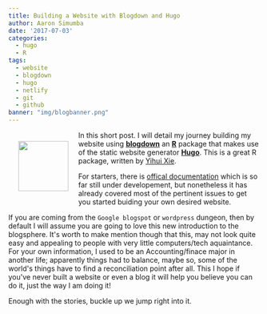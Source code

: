 ```yaml
---
title: Building a Website with Blogdown and Hugo
author: Aaron Simumba
date: '2017-07-03'
categories:
  - hugo
  - R
tags:
  - website
  - blogdown
  - hugo
  - netlify
  - git
  - github
banner: "img/blogbanner.png"
---
```

<img src="/img/blogbanner.png" width="100px" style = "float: left; margin: 20px;" />

In this short post. I will detail my journey building my website using [__blogdown__](https://github/rstudio/blogdown) an [__R__](https://r-project.org) package that makes use of the static website generator [__Hugo__](https://gohugo.io). This is a great R package, written by [Yihui Xie](https://yihui.name/en). 

For starters, there is [offical documentation](https://bookdown.org/yihui/blogdown/) which is so far still under developement, but nonetheless it has already covered most of the pertinent issues to get you started buiding your own desired website. 

If you are coming from the `Google blogspot` or `wordpress` dungeon, then by default I will assume you are going to love this new introduction to the blogsphere. It's worth to make mention though that this, may not look quite easy and appealing to people with very little computers/tech aquaintance. For your own information, I used to be an Accounting/finace major in another life; apparently things had to balance, maybe so, some of the world's things have to find a reconciliation point after all. This I hope if you've never built a website or even a blog it will help you believe you can do it, just the way I am doing it!

Enough with the stories, buckle up we jump right into it.

